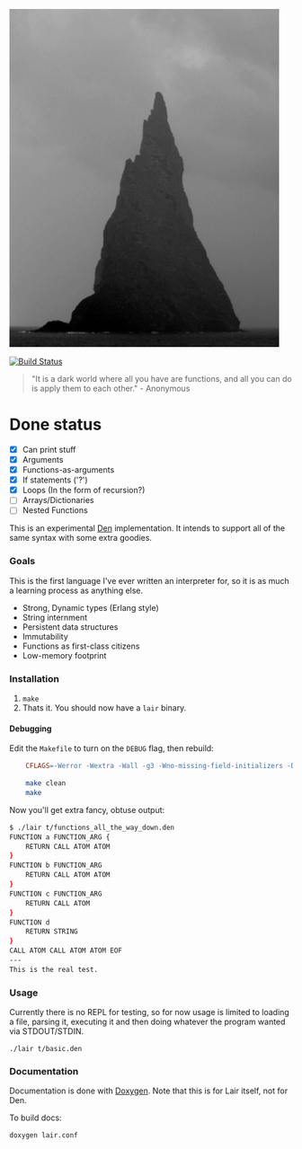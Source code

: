 ![Original picture David Greenwell](./lair.jpg?raw=true)

[![Build Status](https://drone.io/github.com/qpfiffer/lair/status.png)](https://drone.io/github.com/qpfiffer/lair/latest)

> "It is a dark world where all you have are functions, and all you can do is
> apply them to each other." - Anonymous

# Done status

- [x] Can print stuff
- [x] Arguments
- [x] Functions-as-arguments
- [x] If statements ('?')
- [x] Loops (In the form of recursion?)
- [ ] Arrays/Dictionaries
- [ ] Nested Functions

This is an experimental [Den](http://wiki.xxiivv.com/den) implementation. It
intends to support all of the same syntax with some extra goodies.

### Goals

This is the first language I've ever written an interpreter for, so it is as
much a learning process as anything else.

* Strong, Dynamic types (Erlang style)
* String internment
* Persistent data structures
* Immutability
* Functions as first-class citizens
* Low-memory footprint

### Installation

1. `make`
2. Thats it. You should now have a `lair` binary.

#### Debugging

Edit the `Makefile` to turn on the `DEBUG` flag, then rebuild:

```Makefile
    CFLAGS=-Werror -Wextra -Wall -g3 -Wno-missing-field-initializers -DDEBUG
```

```Bash
    make clean
    make
```

Now you'll get extra fancy, obtuse output:

```Bash
$ ./lair t/functions_all_the_way_down.den 
FUNCTION a FUNCTION_ARG {
    RETURN CALL ATOM ATOM 
}
FUNCTION b FUNCTION_ARG 
    RETURN CALL ATOM ATOM 
}
FUNCTION c FUNCTION_ARG 
    RETURN CALL ATOM 
}
FUNCTION d 
    RETURN STRING 
}
CALL ATOM CALL ATOM ATOM EOF 
---
This is the real test.
```

### Usage

Currently there is no REPL for testing, so for now usage is limited to loading
a file, parsing it, executing it and then doing whatever the program wanted via
STDOUT/STDIN.

    ./lair t/basic.den

### Documentation

Documentation is done with [Doxygen](http://www.stack.nl/~dimitri/doxygen/).
Note that this is for Lair itself, not for Den.

To build docs:

    doxygen lair.conf
